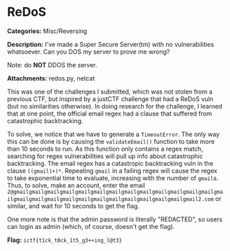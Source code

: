 # ReDoS

**Categories:** Misc/Reversing

**Description:** I've made a Super Secure Server(tm) with no vulnerabilities whatsoever. Can you DOS my server to prove me wrong?

Note: do **NOT** DDOS the server.

**Attachments:** redos.py, netcat

This was one of the challenges I submitted, which was not stolen from a previous CTF, but inspired by a justCTF challenge that had a ReDoS vuln (but no similarities otherwise). In doing research for the challenge, I learned that at one point, the official email regex had a clause that suffered from catastrophic backtracking.

To solve, we notice that we have to generate a `TimeoutError`. The only way this can be done is by causing the `validateEmail()` function to take more than 10 seconds to run. As this function only contains a regex match, searching for regex vulnerabilities will pull up info about catastrophic backtracking. The email regex has a catastropic backtracking vuln in the clause `((gmail)+)*`. Repeating `gmail` in a failing regex will cause the regex to take exponential time to evaluate, increasing with the number of `gmail`s. Thus, to solve, make an account, enter the email `2@gmailgmailgmailgmailgmailgmailgmailgmailgmailgmailgmailgmailgmailgmailgmailgmailgmailgmailgmailgmailgmailgmailgmailgmailgmailgmail2.com` or similar, and wait for 10 seconds to get the flag.

One more note is that the admin password is literally "REDACTED", so users can login as admin (which, of course, doesn't get the flag).

**Flag:** `ictf{t1ck_t0ck_1t5_g3++ing_l@t3}`